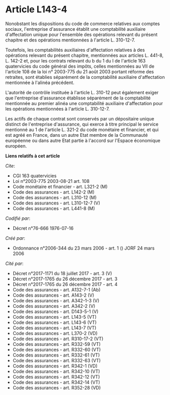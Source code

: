 # Article L143-4

Nonobstant les dispositions du code de commerce relatives aux comptes sociaux, l'entreprise d'assurance établit une
comptabilité auxiliaire d'affectation unique pour l'ensemble des opérations relevant du présent chapitre et des opérations
mentionnées à l'article L. 310-12-7.

Toutefois, les comptabilités auxiliaires d'affectation relatives à des opérations relevant du présent chapitre, mentionnées
aux articles L. 441-8, L. 142-2 et, pour les contrats relevant du b du 1 du I de l'article 163 quatervicies du code général
des impôts, celles mentionnées au VII de l'article 108 de la loi n° 2003-775 du 21 août 2003 portant réforme des retraites,
sont établies séparément de la comptabilité auxiliaire d'affectation mentionnée à l'alinéa précédent.

L'autorité de contrôle instituée à l'article L. 310-12 peut également exiger que l'entreprise d'assurance établisse
séparément de la comptabilité mentionnée au premier alinéa une comptabilité auxiliaire d'affectation pour les opérations
mentionnées à l'article L. 310-12-7.

Les actifs de chaque contrat sont conservés par un dépositaire unique distinct de l'entreprise d'assurance, qui exerce à
titre principal le service mentionné au 1 de l'article L. 321-2 du code monétaire et financier, et qui est agréé en France,
dans un autre Etat membre de la Communauté européenne ou dans autre Etat partie à l'accord sur l'Espace économique européen.

**Liens relatifs à cet article**

_Cite_:

  - CGI 163 quatervicies
  - Loi n°2003-775 2003-08-21 art. 108
  - Code monétaire et financier - art. L321-2 (M)
  - Code des assurances - art. L142-2 (M)
  - Code des assurances - art. L310-12 (M)
  - Code des assurances - art. L310-12-7 (V)
  - Code des assurances - art. L441-8 (M)

_Codifié par_:

  - Décret n°76-666 1976-07-16

_Créé par_:

  - Ordonnance n°2006-344 du 23 mars 2006 - art. 1 () JORF 24 mars 2006

_Cité par_:

  - Décret n°2017-1171 du 18 juillet 2017 - art. 3 (V)
  - Décret n°2017-1765 du 26 décembre 2017 - art. 3
  - Décret n°2017-1765 du 26 décembre 2017 - art. 4
  - Code des assurances - art. A132-7-1 (Ab)
  - Code des assurances - art. A143-2 (V)
  - Code des assurances - art. A342-1-3 (V)
  - Code des assurances - art. A342-2 (V)
  - Code des assurances - art. D143-5-1 (V)
  - Code des assurances - art. L143-5 (VT)
  - Code des assurances - art. L143-6 (VT)
  - Code des assurances - art. L143-7 (VT)
  - Code des assurances - art. L370-2 (VD)
  - Code des assurances - art. R310-17-2 (VT)
  - Code des assurances - art. R332-59 (VT)
  - Code des assurances - art. R332-60 (VT)
  - Code des assurances - art. R332-61 (VT)
  - Code des assurances - art. R332-63 (VT)
  - Code des assurances - art. R342-1 (VD)
  - Code des assurances - art. R342-10 (VT)
  - Code des assurances - art. R342-12 (VT)
  - Code des assurances - art. R342-14 (VT)
  - Code des assurances - art. R352-28 (VD)

